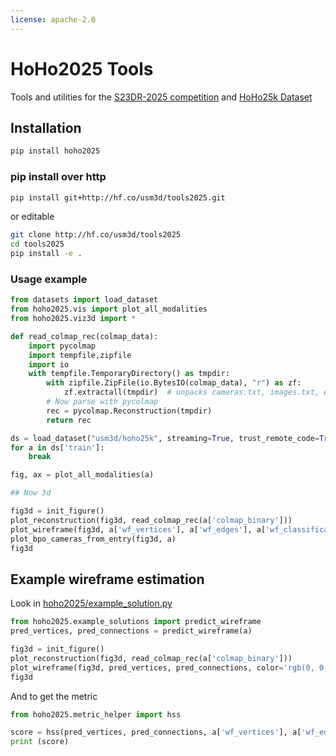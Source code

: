 ```yaml
---
license: apache-2.0
---
```

# HoHo2025 Tools

Tools and utilities for the [S23DR-2025 competition](https://huggingface.co/spaces/usm3d/S23DR2025) and [HoHo25k Dataset](https://huggingface.co/datasets/usm3d/hoho25k)

## Installation 

```bash
pip install hoho2025
```

### pip install over http
```bash
pip install git+http://hf.co/usm3d/tools2025.git    
```

or editable 
```bash
git clone http://hf.co/usm3d/tools2025 
cd tools2025
pip install -e .
```

### Usage example

```python
from datasets import load_dataset
from hoho2025.vis import plot_all_modalities
from hoho2025.viz3d import *

def read_colmap_rec(colmap_data):
    import pycolmap
    import tempfile,zipfile
    import io
    with tempfile.TemporaryDirectory() as tmpdir:
        with zipfile.ZipFile(io.BytesIO(colmap_data), "r") as zf:
            zf.extractall(tmpdir)  # unpacks cameras.txt, images.txt, etc. to tmpdir
        # Now parse with pycolmap
        rec = pycolmap.Reconstruction(tmpdir)
        return rec

ds = load_dataset("usm3d/hoho25k", streaming=True, trust_remote_code=True)
for a in ds['train']:
    break

fig, ax = plot_all_modalities(a)

## Now 3d

fig3d = init_figure()
plot_reconstruction(fig3d, read_colmap_rec(a['colmap_binary']))
plot_wireframe(fig3d, a['wf_vertices'], a['wf_edges'], a['wf_classifications'])
plot_bpo_cameras_from_entry(fig3d, a)
fig3d
```

## Example wireframe estimation 

Look in [hoho2025/example_solution.py](hoho2025/example_solution.py)

```python
from hoho2025.example_solutions import predict_wireframe
pred_vertices, pred_connections = predict_wireframe(a)

fig3d = init_figure()
plot_reconstruction(fig3d, read_colmap_rec(a['colmap_binary']))
plot_wireframe(fig3d, pred_vertices, pred_connections, color='rgb(0, 0, 255)')
fig3d
```


And to get the metric

```python
from hoho2025.metric_helper import hss

score = hss(pred_vertices, pred_connections, a['wf_vertices'], a['wf_edges'], vert_thresh=0.5, edge_thresh=0.5)
print (score)
```